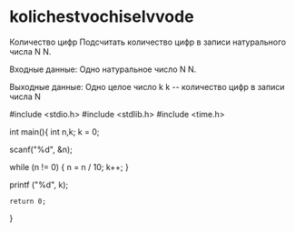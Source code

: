 # kolichestvochiselvvode

Количество цифр 
Подсчитать количество цифр в записи натурального числа 
N
N.

Входные данные:
Одно натуральное число 
N
N.

Выходные данные: 
Одно целое число 
k
k -- количество цифр в записи числа 
N


#include <stdio.h>
#include <stdlib.h>
#include <time.h>

int main(){
  int n,k;
  k = 0;

  scanf("%d", &n);

  while (n != 0)
  {
    n = n / 10;
    k++;
  }

  printf ("%d", k);

    return 0;
}
